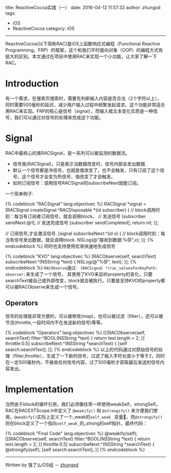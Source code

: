title: ReactiveCocoa实践（一）
date: 2016-04-12 11:57:32
author: zhungxd
tags:
- iOS
- ReactiveCocoa
category: iOS
---

ReactiveCocoa(以下简称RAC)是iOS上函数响应式编程（Functional Reactive Programming，FRP）的框架，这个和我们平时面向对象（OOP）的编程方式有挺大的区别。本文通过在项目中使用RAC来实现一个小功能，让大家了解一下RAC。
# Introduction
有一个需求，在搜索页搜索时，需要先判断输入内容是否合法（2个字符以上），同时需要500毫秒的延迟，减少用户输入过程中频繁发起请求。这个功能非常适合用RAC来实现。FRP的核心是信号（signal），而输入框文本变化实质是一种信号，我们可以通过对信号的处理来完成这个功能。
# Signal
RAC中最核心的类RACSignal，是一系列可以被监测的数据流。

* 信号类(RACSignal)，只是表示当数据改变时，信号内部会发出数据.
* 默认一个信号都是冷信号，也就是值改变了，也不会触发，只有订阅了这个信号，这个信号才会变为热信号，值改变了才会触发。
* 如何订阅信号：调用信号RACSignal的subscribeNext就能订阅。

一个简单例子:

{% codeblock "RACSignal" lang:objectivec %}
  RACSignal *signal = [RACSignal createSignal:^RACDisposable *(id<RACSubscriber> subscriber) {
    // block调用时刻：每当有订阅者订阅信号，就会调用block。
    // 发送信号
    [subscriber sendNext:@1];
    // 发送完成信号
    [subscriber sendCompleted];
    return nil;
  }];
  
  // 订阅信号,才会激活信号.
  [signal subscribeNext:^(id x) {
    // block调用时刻：每当有信号发出数据，就会调用block.
    NSLog(@"接收到数据:%@",x);
  }];
{% endcodeblock %}
同时也支持使用宏来快速地生成信号

{% codeblock "KVO" lang:objectivec %}
  [RACObserve(self, searchText) subscribeNext:^(NSString *text) {
    NSLog(@"%@", text);
  }];
{% endcodeblock %}
`RACObserve`通过`- (RACSignal *)rac_valuesForKeyPath: observer:`来生成了一个信号，
其使用了KVO来监听property的变化，只要searchText被自己或外部改变，block就会被执行。只要是支持KVO的property都可以被RACObserve来生成一个信号。
## Operators
信号的处理是非常方便的，可以被修改(map)，也可以被过滤（filter），还可以被节流(throttle,一段时间内不在发送新的信号)等等。

{% codeblock "Operators" lang:objectivec %}
  [[[RACObserve(self, searchText)
     filter:^BOOL(NSString *text) {
       return text.length > 2;
     }]
    throttle:0.5]
   subscribeNext:^(NSString *searchText) {
     [self search:searchText];
   }];
{% endcodeblock %}
以上的代码通过对原始信号的处理（filter,throttle），生成了一下新的信号，过滤了输入字符长度小于等于2，同时在一定500毫秒内，不接收任何信号内容，过了500毫秒才获取最后发送的信号内容发出。
# Implementation
当然由于block的循环引用，我们必须像往常一样使用weakSelf，strongSelf。RAC在RACEXTScope.h中定义了 `@weakify()` 和 `@strongify()` 来方便我们使用。`@weakify()`实际上定义了一个_weak的`self_weak_` 变量，而`@strongify()`则在block定义了一个指向`self_weak_`的_strong的self指针。最终代码：

{% codeblock "Final Code" lang:objectivec %}
  @weakify(self);
  [[[RACObserve(self, searchText)
     filter:^BOOL(NSString *text) {
       return text.length > 2;
     }]
    throttle:0.5]
   subscribeNext:^(NSString *searchText) {
     @strongify(self);
     [self search:searchText];
   }]
{% endcodeblock %}

-------------

Written by 饿了么iOS组 － [zhungxd](https://github.com/zhungxd)